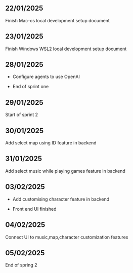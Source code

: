 ## 22/01/2025
Finish Mac-os local development setup document

## 23/01/2025
Finish Windows WSL2 local development setup document

## 28/01/2025
- Configure agents to use OpenAI

- End of sprint one

## 29/01/2025
Start of sprint 2

## 30/01/2025
Add select map using ID feature in backend

## 31/01/2025
Add select music while playing games feature in backend

## 03/02/2025
- Add customising character feature in backend

- Front end UI finished

## 04/02/2025
Connect UI to music,map,character customization features

## 05/02/2025
End of spring 2